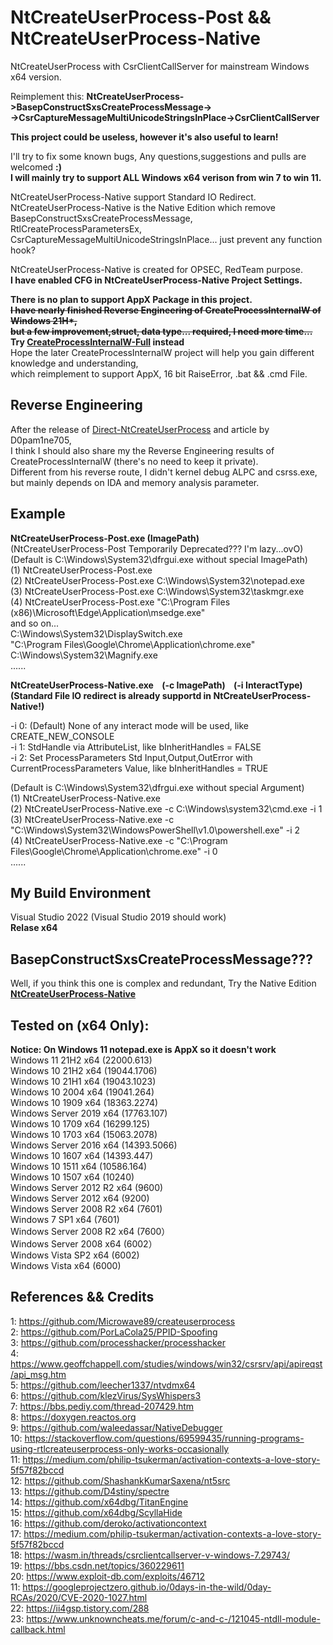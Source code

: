 # NtCreateUserProcess-Post && NtCreateUserProcess-Native
NtCreateUserProcess with CsrClientCallServer for mainstream Windows x64 version.  

Reimplement this: __NtCreateUserProcess->BasepConstructSxsCreateProcessMessage->  
->CsrCaptureMessageMultiUnicodeStringsInPlace->CsrClientCallServer__  

__This project could be useless, however it's also useful to learn!__  
  
I'll try to fix some known bugs, Any questions,suggestions and pulls are welcomed __:)__  
__I will mainly try to support ALL Windows x64 verison from win 7 to win 11.__  

NtCreateUserProcess-Native support Standard IO Redirect.  
NtCreateUserProcess-Native is the Native Edition which remove BasepConstructSxsCreateProcessMessage, RtlCreateProcessParametersEx,   CsrCaptureMessageMultiUnicodeStringsInPlace...  just prevent any function hook?  

NtCreateUserProcess-Native is created for OPSEC, RedTeam purpose.  
__I have enabled CFG in NtCreateUserProcess-Native Project Settings.__  

__There is no plan to support AppX Package in this project.__  
<del>__I have nearly finished Reverse Engineering of CreateProcessInternalW of Windows 21H*,__</del>  
<del>__but a few improvement,struct, data type... required, I need more time...__</del>  
__Try [CreateProcessInternalW-Full](https://github.com/je5442804/CreateProcessInternalW-Full) instead__  
Hope the later CreateProcessInternalW project will help you gain different knowledge and understanding,  
which reimplement to support AppX, 16 bit RaiseError, .bat && .cmd File.   

## Reverse Engineering
After the release of [Direct-NtCreateUserProcess](https://github.com/D0pam1ne705/Direct-NtCreateUserProcess) and article by D0pam1ne705,  
I think I should also share my the Reverse Engineering results of CreateProcessInternalW (there's no need to keep it private).  
Different from his reverse route, I didn't kernel debug ALPC and csrss.exe,  
but mainly depends on IDA and memory analysis parameter.

## Example
 __NtCreateUserProcess-Post.exe  (ImagePath)__  
 (NtCreateUserProcess-Post Temporarily Deprecated??? I'm lazy...ovO)  
(Default is C:\Windows\System32\dfrgui.exe without special ImagePath)  
(1) NtCreateUserProcess-Post.exe  
(2) NtCreateUserProcess-Post.exe C:\Windows\System32\notepad.exe  
(3) NtCreateUserProcess-Post.exe C:\Windows\System32\taskmgr.exe  
(4) NtCreateUserProcess-Post.exe "C:\Program Files (x86)\Microsoft\Edge\Application\msedge.exe"   
 and so on...  
 C:\Windows\System32\DisplaySwitch.exe  
"C:\Program Files\Google\Chrome\Application\chrome.exe"  
 C:\Windows\System32\Magnify.exe  
......

__NtCreateUserProcess-Native.exe &nbsp; &nbsp;(-c ImagePath) &nbsp; &nbsp;(-i InteractType)__  
__(Standard File IO redirect is already supportd in NtCreateUserProcess-Native!)__  

-i 0: (Default) None of any interact mode will be used, like CREATE_NEW_CONSOLE  
-i 1: StdHandle via AttributeList, like bInheritHandles = FALSE  
-i 2: Set ProcessParameters Std Input,Output,OutError with CurrentProcessParameters Value, like bInheritHandles = TRUE  

(Default is C:\Windows\System32\dfrgui.exe without special Argument)  
(1) NtCreateUserProcess-Native.exe  
(2) NtCreateUserProcess-Native.exe -c C:\Windows\system32\cmd.exe -i 1  
(3) NtCreateUserProcess-Native.exe -c "C:\Windows\System32\WindowsPowerShell\v1.0\powershell.exe" -i 2  
(4) NtCreateUserProcess-Native.exe -c "C:\Program Files\Google\Chrome\Application\chrome.exe" -i 0  
......

## My Build Environment
Visual Studio 2022 (Visual Studio 2019 should work)  
__Relase x64__

## BasepConstructSxsCreateProcessMessage???
Well, if you think this one is complex and redundant,
Try the Native Edition [__NtCreateUserProcess-Native__](https://github.com/je5442804/NtCreateUserProcess-Post/tree/main/NtCreateUserProcess-Native)  

## Tested on (x64 Only):  
 __Notice: On Windows 11 notepad.exe is AppX so it doesn't work__  
 Windows 11 21H2 x64 (22000.613)  
 Windows 10 21H2 x64 (19044.1706)  
 Windows 10 21H1 x64 (19043.1023)  
 Windows 10 2004 x64 (19041.264)  
 Windows 10 1909 x64 (18363.2274)  
 Windows Server 2019 x64 (17763.107)  
 Windows 10 1709 x64 (16299.125)  
 Windows 10 1703 x64 (15063.2078)  
 Windows Server 2016 x64 (14393.5066)  
 Windows 10 1607 x64 (14393.447)  
 Windows 10 1511 x64 (10586.164)  
 Windows 10 1507 x64 (10240)  
 Windows Server 2012 R2 x64 (9600)  
 Windows Server 2012 x64 (9200)  
 Windows Server 2008 R2 x64 (7601)  
 Windows 7 SP1 x64 (7601)  
 Windows Server 2008 R2 x64 (7600）  
 Windows Server 2008 x64 (6002）  
 Windows Vista SP2 x64 (6002)  
 Windows Vista x64 (6000)  

 
## References && Credits

1: https://github.com/Microwave89/createuserprocess  
2: https://github.com/PorLaCola25/PPID-Spoofing  
3: https://github.com/processhacker/processhacker  
4: https://www.geoffchappell.com/studies/windows/win32/csrsrv/api/apireqst/api_msg.htm  
5: https://github.com/leecher1337/ntvdmx64  
6: https://github.com/klezVirus/SysWhispers3  
7: https://bbs.pediy.com/thread-207429.htm  
8: https://doxygen.reactos.org  
9: https://github.com/waleedassar/NativeDebugger  
10: https://stackoverflow.com/questions/69599435/running-programs-using-rtlcreateuserprocess-only-works-occasionally  
11: https://medium.com/philip-tsukerman/activation-contexts-a-love-story-5f57f82bccd  
12: https://github.com/ShashankKumarSaxena/nt5src  
13: https://github.com/D4stiny/spectre  
14: https://github.com/x64dbg/TitanEngine  
15: https://github.com/x64dbg/ScyllaHide  
16: https://github.com/deroko/activationcontext  
17: https://medium.com/philip-tsukerman/activation-contexts-a-love-story-5f57f82bccd  
18: https://wasm.in/threads/csrclientcallserver-v-windows-7.29743/  
19: https://bbs.csdn.net/topics/360229611  
20: https://www.exploit-db.com/exploits/46712  
11: https://googleprojectzero.github.io/0days-in-the-wild/0day-RCAs/2020/CVE-2020-1027.html  
22: https://ii4gsp.tistory.com/288  
23: https://www.unknowncheats.me/forum/c-and-c-/121045-ntdll-module-callback.html  
